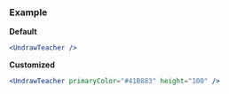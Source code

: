 ### Example

**Default**
```jsx
<UndrawTeacher />
```

**Customized**
```jsx
<UndrawTeacher primaryColor="#41B883" height="100" />
```
